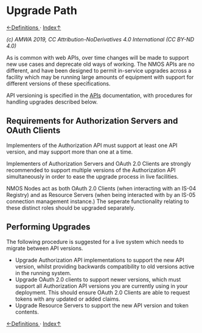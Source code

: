 # Upgrade Path

[←Definitions ](5.0._Definitions.md) · [ Index↑ ](..)

_(c) AMWA 2019, CC Attribution-NoDerivatives 4.0 International (CC BY-ND 4.0)_

As is common with web APIs, over time changes will be made to support new use cases and deprecate old ways of working.
The NMOS APIs are no different, and have been designed to permit in-service upgrades across a facility which may be
running large amounts of equipment with support for different versions of these specifications.

API versioning is specified in the [APIs](2.0._APIs.md) documentation, with procedures for handling upgrades described
below.

## Requirements for Authorization Servers and OAuth Clients

Implementers of the Authorization API must support at least one API version, and may support more than one at a time.

Implementers of Authorization Servers and OAuth 2.0 Clients are strongly recommended to support multiple versions of the
Authorization API simultaneously in order to ease the upgrade process in live facilities.

NMOS Nodes act as both OAuth 2.0 Clients (when interacting with an IS-04 Registry) and as Resource Servers (when being
interacted with by an IS-05 connection management instance.) The seperate functionality relating to these distinct roles
should be upgraded separately.

## Performing Upgrades

The following procedure is suggested for a live system which needs to migrate between API versions.

*   Upgrade Authorization API implementations to support the new API version, whilst providing backwards compatibility
to old versions active in the running system.
*   Upgrade OAuth 2.0 clients to support newer versions, which must support all Authorization API versions you are
currently using in your deployment. This should ensure OAuth 2.0 Clients are able to request tokens with any updated or
added claims.
*   Upgrade Resource Servers to support the new API version and token contents.

[←Definitions ](5.0._Definitions.md) · [ Index↑ ](..)
